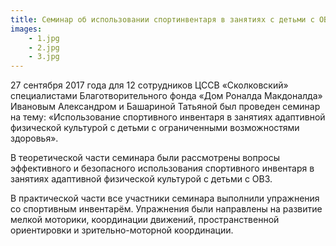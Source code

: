 ```yaml
---
title: Семинар об использовании спортинвентаря в занятиях с детьми с ОВЗ
images:
    - 1.jpg
    - 2.jpg
    - 3.jpg
---
```

27 сентября 2017 года для 12 сотрудников ЦССВ «Сколковский» специалистами Благотворительного фонда «Дом Роналда
Макдоналда» Ивановым Александром и Башариной Татьяной был проведен семинар на тему: «Использование спортивного инвентаря
в занятиях адаптивной физической культурой с детьми с ограниченными возможностями здоровья».

<!--more-->
В теоретической части семинара были рассмотрены вопросы эффективного и безопасного использования спортивного инвентаря
в занятиях адаптивной физической культурой с детьми с ОВЗ.

В практической части все участники семинара выполнили упражнения со спортивным инвентарём. Упражнения были направлены
на развитие мелкой моторики, координации движений, пространственной ориентировки и зрительно-моторной координации.
